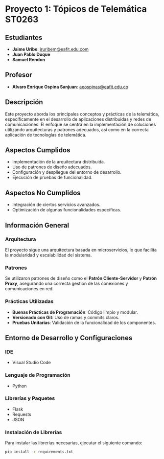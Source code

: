# Proyecto 1: Tópicos de Telemática ST0263

## Estudiantes
- **Jaime Uribe**: jruribem@eafit.edu.com
- **Juan Pablo Duque**
- **Samuel Rendon**

## Profesor
- **Alvaro Enrique Ospina Sanjuan**: aeospinas@eafit.edu.co

## Descripción
Este proyecto aborda los principales conceptos y prácticas de la telemática, específicamente en el desarrollo de aplicaciones distribuidas y redes de comunicaciones. El enfoque se centra en la implementación de soluciones utilizando arquitecturas y patrones adecuados, así como en la correcta aplicación de tecnologías de telemática.

## Aspectos Cumplidos
- Implementación de la arquitectura distribuida.
- Uso de patrones de diseño adecuados.
- Configuración y despliegue del entorno de desarrollo.
- Ejecución de pruebas de funcionalidad.

## Aspectos No Cumplidos
- Integración de ciertos servicios avanzados.
- Optimización de algunas funcionalidades específicas.

## Información General

### Arquitectura
El proyecto sigue una arquitectura basada en microservicios, lo que facilita la modularidad y escalabilidad del sistema.

### Patrones
Se utilizaron patrones de diseño como el **Patrón Cliente-Servidor** y **Patrón Proxy**, asegurando una correcta gestión de las conexiones y comunicaciones en red.

### Prácticas Utilizadas
- **Buenas Prácticas de Programación**: Código limpio y modular.
- **Versionado con Git**: Uso de ramas y commits claros.
- **Pruebas Unitarias**: Validación de la funcionalidad de los componentes.

## Entorno de Desarrollo y Configuraciones

### IDE
- Visual Studio Code

### Lenguaje de Programación
- Python

### Librerías y Paquetes
- Flask
- Requests
- JSON

### Instalación de Librerías
Para instalar las librerías necesarias, ejecutar el siguiente comando:

```bash
pip install -r requirements.txt

